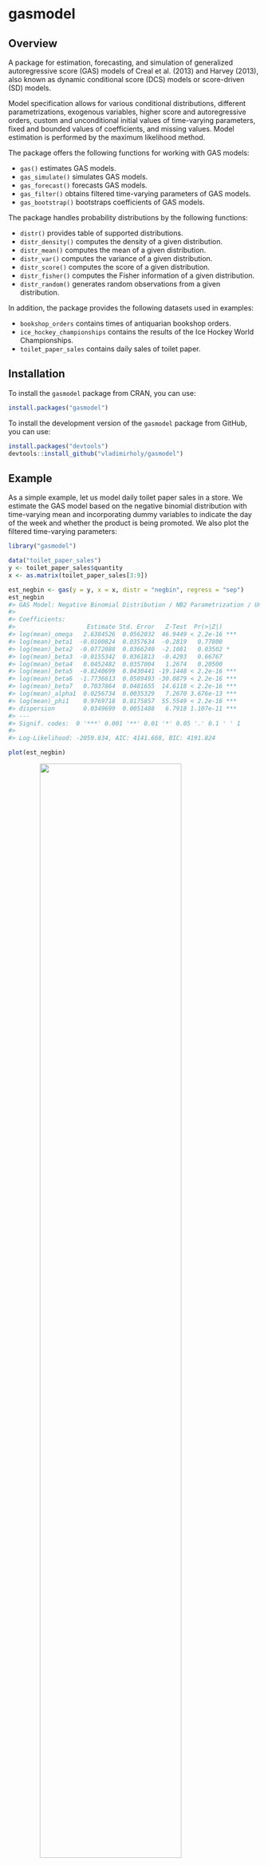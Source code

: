 
<!-- README.md is generated from README.Rmd. Please edit that file -->

# gasmodel

<!-- badges: start -->

<!-- badges: end -->

## Overview

A package for estimation, forecasting, and simulation of generalized
autoregressive score (GAS) models of Creal et al. (2013) and Harvey
(2013), also known as dynamic conditional score (DCS) models or
score-driven (SD) models.

Model specification allows for various conditional distributions,
different parametrizations, exogenous variables, higher score and
autoregressive orders, custom and unconditional initial values of
time-varying parameters, fixed and bounded values of coefficients, and
missing values. Model estimation is performed by the maximum likelihood
method.

The package offers the following functions for working with GAS models:

- `gas()` estimates GAS models.
- `gas_simulate()` simulates GAS models.
- `gas_forecast()` forecasts GAS models.
- `gas_filter()` obtains filtered time-varying parameters of GAS models.
- `gas_bootstrap()` bootstraps coefficients of GAS models.

The package handles probability distributions by the following
functions:

- `distr()` provides table of supported distributions.
- `distr_density()` computes the density of a given distribution.
- `distr_mean()` computes the mean of a given distribution.
- `distr_var()` computes the variance of a given distribution.
- `distr_score()` computes the score of a given distribution.
- `distr_fisher()` computes the Fisher information of a given
  distribution.
- `distr_random()` generates random observations from a given
  distribution.

In addition, the package provides the following datasets used in
examples:

- `bookshop_orders` contains times of antiquarian bookshop orders.
- `ice_hockey_championships` contains the results of the Ice Hockey
  World Championships.
- `toilet_paper_sales` contains daily sales of toilet paper.

## Installation

To install the `gasmodel` package from CRAN, you can use:

``` r
install.packages("gasmodel")
```

To install the development version of the `gasmodel` package from
GitHub, you can use:

``` r
install.packages("devtools")
devtools::install_github("vladimirholy/gasmodel")
```

## Example

As a simple example, let us model daily toilet paper sales in a store.
We estimate the GAS model based on the negative binomial distribution
with time-varying mean and incorporating dummy variables to indicate the
day of the week and whether the product is being promoted. We also plot
the filtered time-varying parameters:

``` r
library("gasmodel")

data("toilet_paper_sales")
y <- toilet_paper_sales$quantity
x <- as.matrix(toilet_paper_sales[3:9])

est_negbin <- gas(y = y, x = x, distr = "negbin", regress = "sep")
est_negbin
#> GAS Model: Negative Binomial Distribution / NB2 Parametrization / Unit Scaling 
#> 
#> Coefficients: 
#>                    Estimate Std. Error   Z-Test  Pr(>|Z|)    
#> log(mean)_omega   2.6384526  0.0562032  46.9449 < 2.2e-16 ***
#> log(mean)_beta1  -0.0100824  0.0357634  -0.2819   0.77800    
#> log(mean)_beta2  -0.0772088  0.0366240  -2.1081   0.03502 *  
#> log(mean)_beta3  -0.0155342  0.0361813  -0.4293   0.66767    
#> log(mean)_beta4   0.0452482  0.0357004   1.2674   0.20500    
#> log(mean)_beta5  -0.8240699  0.0430441 -19.1448 < 2.2e-16 ***
#> log(mean)_beta6  -1.7736613  0.0589493 -30.0879 < 2.2e-16 ***
#> log(mean)_beta7   0.7037864  0.0481655  14.6118 < 2.2e-16 ***
#> log(mean)_alpha1  0.0256734  0.0035329   7.2670 3.676e-13 ***
#> log(mean)_phi1    0.9769718  0.0175857  55.5549 < 2.2e-16 ***
#> dispersion        0.0349699  0.0051488   6.7918 1.107e-11 ***
#> ---
#> Signif. codes:  0 '***' 0.001 '**' 0.01 '*' 0.05 '.' 0.1 ' ' 1
#> 
#> Log-Likelihood: -2059.834, AIC: 4141.668, BIC: 4191.824

plot(est_negbin)
```

<img src="man/figures/README-example-1.png" width="75%" style="display: block; margin: auto;" />

## Case Studies

To further illustrate the usability of GAS models, the package includes
the following case studies in the form of vignettes:

- `case_durations` analyzes the timing of online antiquarian bookshop
  orders.
- `case_rankings` analyzes the strength of national ice hockey teams
  using the annual Ice Hockey World Championships rankings.

## Supported Distributions

Currently, there are 36 distributions available.

The list of supported distribution can be obtained by the `distr()`
function:

| Label | Distribution | Dimension | Data Type | Parametrizations |
|:---|:---|:---|:---|:---|
| alaplace | Asymmetric Laplace | Univariate | Real | meanscale |
| bernoulli | Bernoulli | Univariate | Binary | prob |
| beta | Beta | Univariate | Interval | conc, meansize, meanvar |
| bisa | Birnbaum-Saunders | Univariate | Duration | scale |
| burr | Burr | Univariate | Duration | scale |
| cat | Categorical | Multivariate | Categorical | worth |
| dirichlet | Dirichlet | Multivariate | Compositional | conc |
| dpois | Double Poisson | Univariate | Count | mean |
| exp | Exponential | Univariate | Duration | scale, rate |
| explog | Exponential-Logarithmic | Univariate | Duration | rate |
| fisk | Fisk | Univariate | Duration | scale |
| gamma | Gamma | Univariate | Duration | scale, rate |
| ged | Generalized Error | Univariate | Real | meanscale |
| gengamma | Generalized Gamma | Univariate | Duration | scale, rate |
| geom | Geometric | Univariate | Count | mean, prob |
| kuma | Kumaraswamy | Univariate | Interval | conc |
| laplace | Laplace | Univariate | Real | meanscale |
| logistic | Logistic | Univariate | Real | meanscale |
| logitnorm | Logit-Normal | Univariate | Interval | logitmeanvar |
| lognorm | Log-Normal | Univariate | Duration | logmeanvar |
| lomax | Lomax | Univariate | Duration | scale |
| mvnorm | Multivariate Normal | Multivariate | Real | meanvar |
| mvt | Multivariate Student’s t | Multivariate | Real | meanvar |
| negbin | Negative Binomial | Univariate | Count | nb2, prob |
| norm | Normal | Univariate | Real | meanvar |
| pluce | Plackett-Luce | Multivariate | Ranking | worth |
| pois | Poisson | Univariate | Count | mean |
| rayleigh | Rayleigh | Univariate | Duration | scale |
| skellam | Skellam | Univariate | Integer | meanvar, diff, meandisp |
| t | Student’s t | Univariate | Real | meanvar |
| vonmises | von Mises | Univariate | Circular | meanconc |
| weibull | Weibull | Univariate | Duration | scale, rate |
| zigeom | Zero-Inflated Geometric | Univariate | Count | mean |
| zinegbin | Zero-Inflated Negative Binomial | Univariate | Count | nb2 |
| zipois | Zero-Inflated Poisson | Univariate | Count | mean |
| ziskellam | Zero-Inflated Skellam | Univariate | Integer | meanvar, diff, meandisp |

Details of each distribution, including its density function, expected
value, variance, score, and Fisher information, can be found in vignette
`distributions`.

## Generalized Autoregressive Score Models

The generalized autoregressive score (GAS) models of Creal et al. (2013)
and Harvey (2013), also known as dynamic conditional score (DCS) models
or score-driven (SD) models, have established themselves as a useful
modern framework for time series modeling.

The GAS models are observation-driven models allowing for any underlying
probability distribution $p(y_t|f_t)$ with any time-varying parameters
$f_t$ for time series $y_t$. They capture the dynamics of time-varying
parameters using the autoregressive term and the lagged score, i.e. the
gradient of the log-likelihood function. Exogenous variables can also be
included. Specifically, time-varying parameters $f_{t}$ follow the
recursion
$$f_{t} = \omega + \sum_{i=1}^M \beta_i x_{ti} + \sum_{j=1}^P \alpha_j S(f_{t - j}) \nabla(y_{t - j}, f_{t - j}) + \sum_{k=1}^Q \varphi_k f_{t-k},$$
where $\omega$ is the intercept, $\beta_i$ are the regression
parameters, $\alpha_j$ are the score parameters, $\varphi_k$ are the
autoregressive parameters, $x_{ti}$ are the exogenous variables,
$S(f_t)$ is a scaling function for the score, and $\nabla(y_t, f_t)$ is
the score given by
$$\nabla(y_t, f_t) = \frac{\partial \ln p(y_t | f_t)}{\partial f_t}.$$
In the case of a single time-varying parameter, $\omega$, $\beta_i$,
$\alpha_j$, $\varphi_k$, $x_{ti}$, $S(f_t)$, and $\nabla(y_t, f_t)$ are
all scalar. In the case of multiple time-varying parameters, $x_{ti}$
are scalar, $\omega$, $\beta_i$, and $\nabla(y_{t - j}, f_{t - j})$ are
vectors, $\alpha_j$ and $\varphi_k$ are diagonal matrices, and $S(f_t)$
is a square matrix. Alternatively, a different model can be obtained by
defining the recursion in the fashion of regression models with dynamic
errors as
$$f_{t} = \omega + \sum_{i=1}^M \beta_i x_{ti} + e_{t}, \quad e_t = \sum_{j=1}^P \alpha_j S(f_{t - j}) \nabla(y_{t - j}, f_{t - j}) + \sum_{k=1}^Q \varphi_k e_{t-k}.$$

The GAS models can be straightforwardly estimated by the maximum
likelihood method. For the asymptotic theory regarding the GAS models
and maximum likelihood estimation, see Blasques et al. (2014), Blasques
et al. (2018), and Blasques et al. (2022).

The use of the score for updating time-varying parameters is optimal in
an information theoretic sense. For an investigation of the optimality
properties of GAS models, see Blasques et al. (2015) and Blasques et
al. (2021).

Generally, the GAS models perform quite well when compared to
alternatives, including parameter-driven models. For a comparison of the
GAS models to alternative models, see Koopman et al. (2016) and Blazsek
and Licht (2020).

The GAS class includes many well-known econometric models, such as the
generalized autoregressive conditional heteroskedasticity (GARCH) model
of Bollerslev (1986), the autoregressive conditional duration (ACD)
model of Engle and Russel (1998), and the Poisson count model of Davis
et al. (2003). More recently, a variety of novel score-driven models has
been proposed, such as the Beta-t-(E)GARCH model of Harvey and
Chakravarty (2008), a Skellam model of Koopman et al. (2018), a
directional model of Harvey (2019), a bivariate Poisson model of Koopman
and Lit (2019), and a ranking model of Holý and Zouhar (2022). For an
overview of various GAS models, see Harvey (2022).

The extensive GAS literature is listed on
[www.gasmodel.com](https://www.gasmodel.com).

## References

Blasques, F., Gorgi, P., Koopman, S. J., and Wintenberger, O. (2018).
Feasible Invertibility Conditions and Maximum Likelihood Estimation for
Observation-Driven Models. *Electronic Journal of Statistics*,
**12**(1), 1019–1052. doi:
[10.1214/18-ejs1416](https://doi.org/10.1214/18-ejs1416).

Blasques, F., Koopman, S. J., and Lucas, A. (2014). Stationarity and
Ergodicity of Univariate Generalized Autoregressive Score Processes.
*Electronic Journal of Statistics*, **8**(1), 1088–1112. doi:
[10.1214/14-ejs924](https://doi.org/10.1214/14-ejs924).

Blasques, F., Koopman, S. J., and Lucas, A. (2015).
Information-Theoretic Optimality of Observation-Driven Time Series
Models for Continuous Responses. *Biometrika*, **102**(2), 325–343. doi:
[10.1093/biomet/asu076](https://doi.org/10.1093/biomet/asu076).

Blasques, F., Lucas, A., and van Vlodrop, A. C. (2021). Finite Sample
Optimality of Score-Driven Volatility Models: Some Monte Carlo Evidence.
*Econometrics and Statistics*, **19**, 47–57. doi:
[10.1016/j.ecosta.2020.03.010](https://doi.org/10.1016/j.ecosta.2020.03.010).

Blasques, F., van Brummelen, J., Koopman, S. J., and Lucas, A. (2022).
Maximum Likelihood Estimation for Score-Driven Models. *Journal of
Econometrics*, **227**(2), 325–346. doi:
[10.1016/j.jeconom.2021.06.003](https://doi.org/10.1016/j.jeconom.2021.06.003).

Blazsek, S. and Licht, A. (2020). Dynamic Conditional Score Models: A
Review of Their Applications. *Applied Economics*, **52**(11),
1181–1199. doi:
[10.1080/00036846.2019.1659498](https://doi.org/10.1080/00036846.2019.1659498).

Bollerslev, T. (1986). Generalized Autoregressive Conditional
Heteroskedasticity. *Journal of Econometrics*, **31**(3), 307–327. doi:
[10.1016/0304-4076(86)90063-1](https://doi.org/10.1016/0304-4076(86)90063-1).

Creal, D., Koopman, S. J., and Lucas, A. (2013). Generalized
Autoregressive Score Models with Applications. *Journal of Applied
Econometrics*, **28**(5), 777–795. doi:
[10.1002/jae.1279](https://doi.org/10.1002/jae.1279).

Davis, R. A., Dunsmuir, W. T. M., and Street, S. B. (2003).
Observation-Driven Models for Poisson Counts. *Biometrika*, **90**(4),
777–790. doi:
[10.1093/biomet/90.4.777](https://doi.org/10.1093/biomet/90.4.777).

Engle, R. F. and Russell, J. R. (1998). Autoregressive Conditional
Duration: A New Model for Irregularly Spaced Transaction Data.
*Econometrica*, **66**(5), 1127–1162. doi:
[10.2307/2999632](https://doi.org/10.2307/2999632).

Harvey, A. C. (2013). *Dynamic Models for Volatility and Heavy Tails:
With Applications to Financial and Economic Time Series*. Cambridge
University Press. doi:
[10.1017/cbo9781139540933](https://doi.org/10.1017/cbo9781139540933).

Harvey, A. C. (2022). Score-Driven Time Series Models. *Annual Review of
Statistics and Its Application*, **9**(1), 321–342. doi:
[10.1146/annurev-statistics-040120-021023](https://doi.org/10.1146/annurev-statistics-040120-021023).

Harvey, A. C. and Chakravarty, T. (2008). Beta-t-(E)GARCH. *Cambridge
Working Papers in Economics*, CWPE 0840. doi:
[10.17863/cam.5286](https://doi.org/10.17863/cam.5286).

Harvey, A., Hurn, S., and Thiele, S. (2019). Modeling Directional
(Circular) Time Series. *Cambridge Working Papers in Economics*, CWPE
1971. doi: [10.17863/cam.43915](https://doi.org/10.17863/cam.43915).

Holý, V. and Zouhar, J. (2022). Modelling Time-Varying Rankings with
Autoregressive and Score-Driven Dynamics. Journal of the Royal
Statistical Society: Series C (Applied Statistics), **71**(5). doi:
[10.1111/rssc.12584](https://doi.org/10.1111/rssc.12584).

Koopman, S. J. and Lit, R. (2019). Forecasting Football Match Results in
National League Competitions Using Score-Driven Time Series Models.
*International Journal of Forecasting*, **35**(2), 797–809. doi:
[10.1016/j.ijforecast.2018.10.011](https://doi.org/10.1016/j.ijforecast.2018.10.011).

Koopman, S. J., Lit, R., Lucas, A., and Opschoor, A. (2018). Dynamic
Discrete Copula Models for High-Frequency Stock Price Changes. *Journal
of Applied Econometrics*, **33**(7), 966–985. doi:
[10.1002/jae.2645](https://doi.org/10.1002/jae.2645).

Koopman, S. J., Lucas, A., and Scharth, M. (2016). Predicting
Time-Varying Parameters with Parameter-Driven and Observation-Driven
Models. *Review of Economics and Statistics*, **98**(1), 97–110. doi:
[10.1162/rest_a_00533](https://doi.org/10.1162/rest_a_00533).
